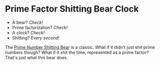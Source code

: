 Prime Factor Shitting Bear Clock
================================

* A bear?  _Check!_
* Prime factorization? _Check!_
* A clock?  _Check!_
* Shitting? _Every second!_

The [Prime Number Shitting Bear](http://alpha61.com/primenumbershittingbear/) is a classic.  What if it didn't just shit prime numbers though?  What if it shit the time, represented as a prime factor?  That's just what this bear does.
